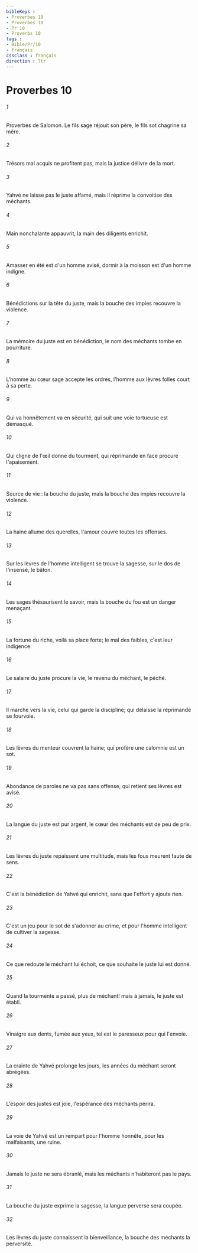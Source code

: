 ```yaml
---
bibleKeys : 
- Proverbes 10
- Proverbes 10
- Pr 10
- Proverbs 10
tags : 
- Bible/Pr/10
- français
cssclass : français
direction : ltr
---
```


# Proverbes 10

###### 1
Proverbes de Salomon. Le fils sage réjouit son père, le fils sot chagrine sa mère. 
###### 2
Trésors mal acquis ne profitent pas, mais la justice délivre de la mort. 
###### 3
Yahvé ne laisse pas le juste affamé, mais il réprime la convoitise des méchants. 
###### 4
Main nonchalante appauvrit, la main des diligents enrichit. 
###### 5
Amasser en été est d'un homme avisé, dormir à la moisson est d'un homme indigne. 
###### 6
Bénédictions sur la tête du juste, mais la bouche des impies recouvre la violence. 
###### 7
La mémoire du juste est en bénédiction, le nom des méchants tombe en pourriture. 
###### 8
L'homme au cœur sage accepte les ordres, l'homme aux lèvres folles court à sa perte. 
###### 9
Qui va honnêtement va en sécurité, qui suit une voie tortueuse est démasqué. 
###### 10
Qui cligne de l'œil donne du tourment, qui réprimande en face procure l'apaisement. 
###### 11
Source de vie : la bouche du juste, mais la bouche des impies recouvre la violence. 
###### 12
La haine allume des querelles, l'amour couvre toutes les offenses. 
###### 13
Sur les lèvres de l'homme intelligent se trouve la sagesse, sur le dos de l'insensé, le bâton. 
###### 14
Les sages thésaurisent le savoir, mais la bouche du fou est un danger menaçant. 
###### 15
La fortune du riche, voilà sa place forte; le mal des faibles, c'est leur indigence. 
###### 16
Le salaire du juste procure la vie, le revenu du méchant, le péché. 
###### 17
Il marche vers la vie, celui qui garde la discipline; qui délaisse la réprimande se fourvoie. 
###### 18
Les lèvres du menteur couvrent la haine; qui profère une calomnie est un sot. 
###### 19
Abondance de paroles ne va pas sans offense; qui retient ses lèvres est avisé. 
###### 20
La langue du juste est pur argent, le cœur des méchants est de peu de prix. 
###### 21
Les lèvres du juste repaissent une multitude, mais les fous meurent faute de sens. 
###### 22
C'est la bénédiction de Yahvé qui enrichit, sans que l'effort y ajoute rien. 
###### 23
C'est un jeu pour le sot de s'adonner au crime, et pour l'homme intelligent de cultiver la sagesse. 
###### 24
Ce que redoute le méchant lui échoit, ce que souhaite le juste lui est donné. 
###### 25
Quand la tourmente a passé, plus de méchant! mais à jamais, le juste est établi. 
###### 26
Vinaigre aux dents, fumée aux yeux, tel est le paresseux pour qui l'envoie. 
###### 27
La crainte de Yahvé prolonge les jours, les années du méchant seront abrégées. 
###### 28
L'espoir des justes est joie, l'espérance des méchants périra. 
###### 29
La voie de Yahvé est un rempart pour l'homme honnête, pour les malfaisants, une ruine. 
###### 30
Jamais le juste ne sera ébranlé, mais les méchants n'habiteront pas le pays. 
###### 31
La bouche du juste exprime la sagesse, la langue perverse sera coupée. 
###### 32
Les lèvres du juste connaissent la bienveillance, la bouche des méchants la perversité. 
